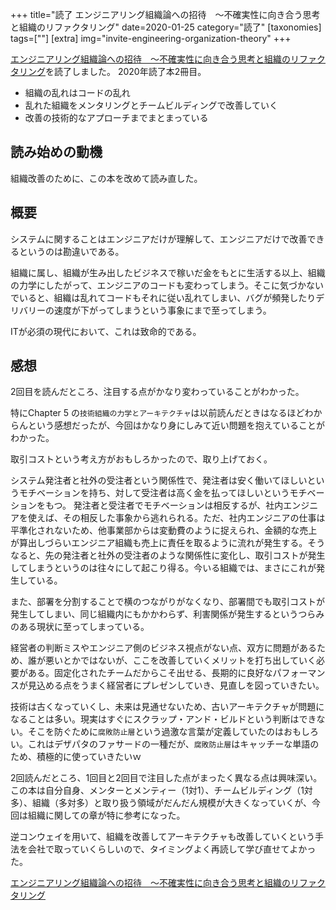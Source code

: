+++
title="読了 エンジニアリング組織論への招待　～不確実性に向き合う思考と組織のリファクタリング"
date=2020-01-25
category="読了"
[taxonomies]
tags=[""]
[extra]
img="invite-engineering-organization-theory"
+++

[エンジニアリング組織論への招待　～不確実性に向き合う思考と組織のリファクタリング](https://amzn.to/2QoYAA6)を読了しました。
2020年読了本2冊目。
	
* 組織の乱れはコードの乱れ
* 乱れた組織をメンタリングとチームビルディングで改善していく
* 改善の技術的なアプローチまでまとまっている

## 読み始めの動機

組織改善のために、この本を改めて読み直した。

## 概要

システムに関することはエンジニアだけが理解して、エンジニアだけで改善できるというのは勘違いである。

組織に属し、組織が生み出したビジネスで稼いだ金をもとに生活する以上、組織の力学にしたがって、エンジニアのコードも変わってしまう。そこに気づかないでいると、組織は乱れてコードもそれに従い乱れてしまい、バグが頻発したりデリバリーの速度が下がってしまうという事象にまで至ってしまう。

ITが必須の現代において、これは致命的である。

## 感想

2回目を読んだところ、注目する点がかなり変わっていることがわかった。

特にChapter 5 の`技術組織の力学とアーキテクチャ`は以前読んだときはなるほどわからんという感想だったが、今回はかなり身にしみて近い問題を抱えていることがわかった。

取引コストという考え方がおもしろかったので、取り上げておく。

システム発注者と社外の受注者という関係性で、発注者は安く働いてほしいというモチベーションを持ち、対して受注者は高く金を払ってほしいというモチベーションをもつ。
発注者と受注者でモチベーションは相反するが、社内エンジニアを使えば、その相反した事象から逃れられる。ただ、社内エンジニアの仕事は平準化されないため、他事業部からは変動費のように捉えられ、金額的な売上が算出しづらいエンジニア組織も売上に責任を取るように流れが発生する。そうなると、先の発注者と社外の受注者のような関係性に変化し、取引コストが発生してしまうというのは往々にして起こり得る。今いる組織では、まさにこれが発生している。

また、部署を分割することで横のつながりがなくなり、部署間でも取引コストが発生してしまい、同じ組織内にもかかわらず、利害関係が発生するというつらみのある現状に至ってしまっている。

経営者の判断ミスやエンジニア側のビジネス視点がない点、双方に問題があるため、誰が悪いとかではないが、ここを改善していくメリットを打ち出していく必要がある。固定化されたチームだからこそ出せる、長期的に良好なパフォーマンスが見込める点をうまく経営者にプレゼンしていき、見直しを図っていきたい。

技術は古くなっていくし、未来は見通せないため、古いアーキテクチャが問題になることは多い。現実はすぐにスクラップ・アンド・ビルドという判断はできない。そこを防ぐために`腐敗防止層`という過激な言葉が定義していたのはおもしろい。これはデザパタのファサードの一種だが、`腐敗防止層`はキャッチーな単語のため、積極的に使っていきたいｗ

2回読んだところ、1回目と2回目で注目した点がまったく異なる点は興味深い。この本は自分自身、メンターとメンティー（1対1）、チームビルディング（1対多）、組織（多対多）と取り扱う領域がだんだん規模が大きくなっていくが、今回は組織に関しての章が特に参考になった。

逆コンウェイを用いて、組織を改善してアーキテクチャも改善していくという手法を会社で取っていくらしいので、タイミングよく再読して学び直せてよかった。

[エンジニアリング組織論への招待　～不確実性に向き合う思考と組織のリファクタリング](https://amzn.to/2QoYAA6)
